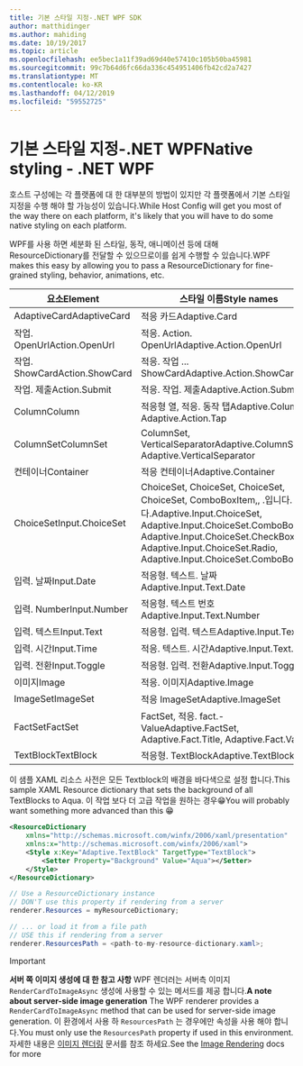 ```yaml
---
title: 기본 스타일 지정-.NET WPF SDK
author: matthidinger
ms.author: mahiding
ms.date: 10/19/2017
ms.topic: article
ms.openlocfilehash: ee5bec1a11f39ad69d40e57410c105b50ba45981
ms.sourcegitcommit: 99c7b64d6fc66da336c454951406fb42cd2a7427
ms.translationtype: MT
ms.contentlocale: ko-KR
ms.lasthandoff: 04/12/2019
ms.locfileid: "59552725"
---
```

# <a name="native-styling---net-wpf"></a><span data-ttu-id="eb3af-102">기본 스타일 지정-.NET WPF</span><span class="sxs-lookup"><span data-stu-id="eb3af-102">Native styling - .NET WPF</span></span>

<span data-ttu-id="eb3af-103">호스트 구성에는 각 플랫폼에 대 한 대부분의 방법이 있지만 각 플랫폼에서 기본 스타일 지정을 수행 해야 할 가능성이 있습니다.</span><span class="sxs-lookup"><span data-stu-id="eb3af-103">While Host Config will get you most of the way there on each platform, it's likely that you will have to do some native styling on each platform.</span></span> 

<span data-ttu-id="eb3af-104">WPF를 사용 하면 세분화 된 스타일, 동작, 애니메이션 등에 대해 ResourceDictionary를 전달할 수 있으므로이를 쉽게 수행할 수 있습니다.</span><span class="sxs-lookup"><span data-stu-id="eb3af-104">WPF makes this easy by allowing you to pass a ResourceDictionary for fine-grained styling, behavior, animations, etc.</span></span>

| <span data-ttu-id="eb3af-105">요소</span><span class="sxs-lookup"><span data-stu-id="eb3af-105">Element</span></span> | <span data-ttu-id="eb3af-106">스타일 이름</span><span class="sxs-lookup"><span data-stu-id="eb3af-106">Style names</span></span> |
|---|---|
| <span data-ttu-id="eb3af-107">AdaptiveCard</span><span class="sxs-lookup"><span data-stu-id="eb3af-107">AdaptiveCard</span></span> | <span data-ttu-id="eb3af-108">적응 카드</span><span class="sxs-lookup"><span data-stu-id="eb3af-108">Adaptive.Card</span></span>| 
| <span data-ttu-id="eb3af-109">작업. OpenUrl</span><span class="sxs-lookup"><span data-stu-id="eb3af-109">Action.OpenUrl</span></span>  | <span data-ttu-id="eb3af-110">적응. Action. OpenUrl</span><span class="sxs-lookup"><span data-stu-id="eb3af-110">Adaptive.Action.OpenUrl</span></span>  |
| <span data-ttu-id="eb3af-111">작업. ShowCard</span><span class="sxs-lookup"><span data-stu-id="eb3af-111">Action.ShowCard</span></span> | <span data-ttu-id="eb3af-112">적응. 작업 ... ShowCard</span><span class="sxs-lookup"><span data-stu-id="eb3af-112">Adaptive.Action.ShowCard</span></span> |
| <span data-ttu-id="eb3af-113">작업. 제출</span><span class="sxs-lookup"><span data-stu-id="eb3af-113">Action.Submit</span></span>  | <span data-ttu-id="eb3af-114">적응. 작업. 제출</span><span class="sxs-lookup"><span data-stu-id="eb3af-114">Adaptive.Action.Submit</span></span>  |
| <span data-ttu-id="eb3af-115">Column</span><span class="sxs-lookup"><span data-stu-id="eb3af-115">Column</span></span> | <span data-ttu-id="eb3af-116">적응형 열, 적응. 동작 탭</span><span class="sxs-lookup"><span data-stu-id="eb3af-116">Adaptive.Column, Adaptive.Action.Tap</span></span> |
| <span data-ttu-id="eb3af-117">ColumnSet</span><span class="sxs-lookup"><span data-stu-id="eb3af-117">ColumnSet</span></span> | <span data-ttu-id="eb3af-118">ColumnSet, VerticalSeparator</span><span class="sxs-lookup"><span data-stu-id="eb3af-118">Adaptive.ColumnSet, Adaptive.VerticalSeparator</span></span> |
| <span data-ttu-id="eb3af-119">컨테이너</span><span class="sxs-lookup"><span data-stu-id="eb3af-119">Container</span></span> | <span data-ttu-id="eb3af-120">적응 컨테이너</span><span class="sxs-lookup"><span data-stu-id="eb3af-120">Adaptive.Container</span></span>|
| <span data-ttu-id="eb3af-121">ChoiceSet</span><span class="sxs-lookup"><span data-stu-id="eb3af-121">Input.ChoiceSet</span></span> | <span data-ttu-id="eb3af-122">ChoiceSet, ChoiceSet, ChoiceSet, ChoiceSet, ComboBoxItem,, .입니다. .입니다.</span><span class="sxs-lookup"><span data-stu-id="eb3af-122">Adaptive.Input.ChoiceSet,  Adaptive.Input.ChoiceSet.ComboBox, Adaptive.Input.ChoiceSet.CheckBox,  Adaptive.Input.ChoiceSet.Radio,  Adaptive.Input.ChoiceSet.ComboBoxItem</span></span> |
| <span data-ttu-id="eb3af-123">입력. 날짜</span><span class="sxs-lookup"><span data-stu-id="eb3af-123">Input.Date</span></span> | <span data-ttu-id="eb3af-124">적응형. 텍스트. 날짜</span><span class="sxs-lookup"><span data-stu-id="eb3af-124">Adaptive.Input.Text.Date</span></span>
| <span data-ttu-id="eb3af-125">입력. Number</span><span class="sxs-lookup"><span data-stu-id="eb3af-125">Input.Number</span></span> | <span data-ttu-id="eb3af-126">적응형. 텍스트 번호</span><span class="sxs-lookup"><span data-stu-id="eb3af-126">Adaptive.Input.Text.Number</span></span> |
| <span data-ttu-id="eb3af-127">입력. 텍스트</span><span class="sxs-lookup"><span data-stu-id="eb3af-127">Input.Text</span></span> | <span data-ttu-id="eb3af-128">적응형. 입력. 텍스트</span><span class="sxs-lookup"><span data-stu-id="eb3af-128">Adaptive.Input.Text</span></span> |
| <span data-ttu-id="eb3af-129">입력. 시간</span><span class="sxs-lookup"><span data-stu-id="eb3af-129">Input.Time</span></span> | <span data-ttu-id="eb3af-130">적응. 텍스트. 시간</span><span class="sxs-lookup"><span data-stu-id="eb3af-130">Adaptive.Input.Text.Time</span></span> |
| <span data-ttu-id="eb3af-131">입력. 전환</span><span class="sxs-lookup"><span data-stu-id="eb3af-131">Input.Toggle</span></span>| <span data-ttu-id="eb3af-132">적응형. 입력. 전환</span><span class="sxs-lookup"><span data-stu-id="eb3af-132">Adaptive.Input.Toggle</span></span>|
| <span data-ttu-id="eb3af-133">이미지</span><span class="sxs-lookup"><span data-stu-id="eb3af-133">Image</span></span>  | <span data-ttu-id="eb3af-134">적응. 이미지</span><span class="sxs-lookup"><span data-stu-id="eb3af-134">Adaptive.Image</span></span> |
| <span data-ttu-id="eb3af-135">ImageSet</span><span class="sxs-lookup"><span data-stu-id="eb3af-135">ImageSet</span></span>  | <span data-ttu-id="eb3af-136">적응 ImageSet</span><span class="sxs-lookup"><span data-stu-id="eb3af-136">Adaptive.ImageSet</span></span> |
| <span data-ttu-id="eb3af-137">FactSet</span><span class="sxs-lookup"><span data-stu-id="eb3af-137">FactSet</span></span> | <span data-ttu-id="eb3af-138">FactSet, 적응. fact.-Value</span><span class="sxs-lookup"><span data-stu-id="eb3af-138">Adaptive.FactSet, Adaptive.Fact.Title, Adaptive.Fact.Value</span></span> |
| <span data-ttu-id="eb3af-139">TextBlock</span><span class="sxs-lookup"><span data-stu-id="eb3af-139">TextBlock</span></span>  | <span data-ttu-id="eb3af-140">적응형. TextBlock</span><span class="sxs-lookup"><span data-stu-id="eb3af-140">Adaptive.TextBlock</span></span> |

<span data-ttu-id="eb3af-141">이 샘플 XAML 리소스 사전은 모든 Textblock의 배경을 바다색으로 설정 합니다.</span><span class="sxs-lookup"><span data-stu-id="eb3af-141">This sample XAML Resource dictionary that sets the background of all TextBlocks to Aqua.</span></span> <span data-ttu-id="eb3af-142">이 작업 보다 더 고급 작업을 원하는 경우😁</span><span class="sxs-lookup"><span data-stu-id="eb3af-142">You will probably want something more advanced than this 😁</span></span>

```xml
<ResourceDictionary
    xmlns="http://schemas.microsoft.com/winfx/2006/xaml/presentation" 
    xmlns:x="http://schemas.microsoft.com/winfx/2006/xaml">
    <Style x:Key="Adaptive.TextBlock" TargetType="TextBlock">
        <Setter Property="Background" Value="Aqua"></Setter>
    </Style>
</ResourceDictionary>
```
```csharp
// Use a ResourceDictionary instance
// DON'T use this property if rendering from a server
renderer.Resources = myResourceDictionary;

// ... or load it from a file path
// USE this if rendering from a server
renderer.ResourcesPath = <path-to-my-resource-dictionary.xaml>;
```

> [!IMPORTANT]
> <span data-ttu-id="eb3af-143">**서버 쪽 이미지 생성에 대 한 참고 사항** WPF 렌더러는 서버측 이미지 `RenderCardToImageAsync` 생성에 사용할 수 있는 메서드를 제공 합니다.</span><span class="sxs-lookup"><span data-stu-id="eb3af-143">**A note about server-side image generation** The WPF renderer provides a `RenderCardToImageAsync` method that can be used for server-side image generation.</span></span> <span data-ttu-id="eb3af-144">이 환경에서 사용 하 `ResourcesPath` 는 경우에만 속성을 사용 해야 합니다.</span><span class="sxs-lookup"><span data-stu-id="eb3af-144">You must only use the `ResourcesPath` property if used in this environment.</span></span> <span data-ttu-id="eb3af-145">자세한 내용은 [이미지 렌더링](../net-image/getting-started.md) 문서를 참조 하세요.</span><span class="sxs-lookup"><span data-stu-id="eb3af-145">See the [Image Rendering](../net-image/getting-started.md) docs for more</span></span>